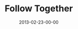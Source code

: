---
layout: message
category: message
series: "Follow the Leader"
title: "Follow Together"
date: 2013-02-23-00-00
message_id: 770
sc-permalink-url: "http://soundcloud.com/crdschurch/follow-together"
audio: "http://s3.amazonaws.com/crossroads-media/messages/audio/followtheleader_oakley_03.mp3"
audio-duration: "38:01"
program: "http://s3.amazonaws.com/crossroads-media/documents/02_23-24_13Program_LO.pdf"
description: "Chuck Mingo talks about how following the Leader is best with a tribe."
video: "http://s3.amazonaws.com/crossroads-media/messages/video/followtheleader_oakley_03.mp4"
video-duration: "38:05"
yt-embed-url: "//www.youtube.com/embed/JNMI1H37oRI"
video-image: "http://s3.amazonaws.com/crossroads-media/images/followtheleader_oakley_03_still.jpg"
tag: 
 - mingo
 - following
 - community
 - program
explicit: false
---